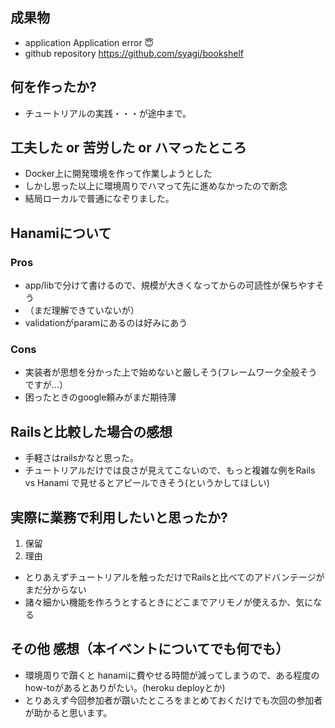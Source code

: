## 成果物

- application Application error :innocent:
- github repository https://github.com/syagi/bookshelf

## 何を作ったか?

- チュートリアルの実践・・・が途中まで。

## 工夫した or 苦労した or ハマったところ

- Docker上に開発環境を作って作業しようとした
- しかし思った以上に環境周りでハマって先に進めなかったので断念
- 結局ローカルで普通になぞりました。

## Hanamiについて

### Pros

- app/libで分けて書けるので、規模が大きくなってからの可読性が保ちやすそう
- （まだ理解できていないが）
- validationがparamにあるのは好みにあう

### Cons

- 実装者が思想を分かった上で始めないと厳しそう(フレームワーク全般そうですが...）
- 困ったときのgoogle頼みがまだ期待薄

## Railsと比較した場合の感想

- 手軽さはrailsかなと思った。
- チュートリアルだけでは良さが見えてこないので、もっと複雑な例をRails vs Hanami で見せるとアピールできそう(というかしてほしい)

## 実際に業務で利用したいと思ったか?

1. 保留
2. 理由
- とりあえずチュートリアルを触っただけでRailsと比べてのアドバンテージがまだ分からない
- 諸々細かい機能を作ろうとするときにどこまでアリモノが使えるか、気になる

## その他 感想（本イベントについてでも何でも）

- 環境周りで躓くと hanamiに費やせる時間が減ってしまうので、ある程度のhow-toがあるとありがたい。(heroku deployとか)
- とりあえず今回参加者が躓いたところをまとめておくだけでも次回の参加者が助かると思います。
